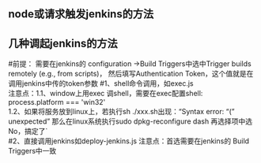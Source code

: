 ## node或请求触发jenkins的方法

## 几种调起jenkins的方法

#前提：
需要在jenkins的 configuration ->Build Triggers中选中Trigger builds remotely (e.g., from scripts)，
然后填写Authentication Token，这个值就是在调用jenkins中传的token参数
#1、shell命令调用，如exec.js	
注意点：1.1、window上用exec 调shell，需要在exec配置shell: process.platform === 'win32'	
1.2、如果将服务放到linux上，若执行sh ./xxx.sh出现：“Syntax error: “(” unexpected” 
那么在linux系统执行sudo dpkg-reconfigure dash
再选择项中选No，搞定了`	
#2、直接调用jenkins如deploy-jenkins.js
注意点：首选需要在jenkins的 Build Triggers中一致
